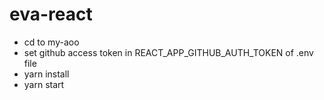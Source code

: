 # eva-react

- cd to my-aoo
- set github access token in REACT_APP_GITHUB_AUTH_TOKEN of .env file 
- yarn install 
- yarn start 
